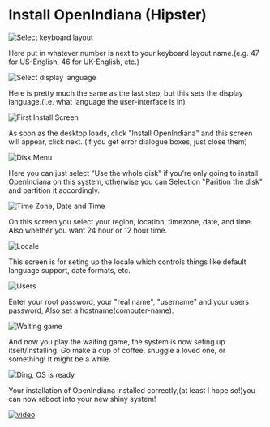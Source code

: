 # Install OpenIndiana (Hipster)


![Select keyboard layout](../images/install/gui/SKL.png)

Here put in whatever number is next to your keyboard layout name.(e.g. 47 for US-English, 46 for UK-English, etc.)

![Select display language](../images/install/gui/SDL.png)

Here is pretty much the same as the last step, but this sets the display language.(i.e. what language the user-interface is in)

![First Install Screen](../images/install/gui/OGI.png)

As soon as the desktop loads, click "Install OpenIndiana" and this screen will appear, click next. (if you get error dialogue boxes, just close them)

![Disk Menu](../images/install/gui/SIL.png)

Here you can just select "Use the whole disk" if you're only going to install OpenIndiana on this system, otherwise you can Selection "Parition the disk" and partition it accordingly.

![Time Zone, Date and Time](../images/install/gui/SDAT.png)

On this screen you select your region, location, timezone, date, and time. Also whether you want 24 hour or 12 hour time.

![Locale](../images/install/gui/SL.png)

This screen is for seting up the locale which controls things like default language support, date formats, etc.

![Users](../images/install/gui/SMUD.png)

Enter your root password, your "real name", "username" and your users password, Also set a hostname(computer-name).

![Waiting game](../images/install/gui/ISS.png)

And now you play the waiting game, the system is now seting up itself/installing. Go make a cup of coffee, snuggle a loved one, or something! It might be a while.

![Ding, OS is ready](../images/install/gui/FIS.png)

Your installation of OpenIndiana installed correctly,(at least I hope so!)you can now reboot into your new shiny system!

[![video](http://img.youtube.com/vi/KthNzw4i-EI/0.jpg)](https://www.youtube.com/watch?v=KthNzw4i-EI)
